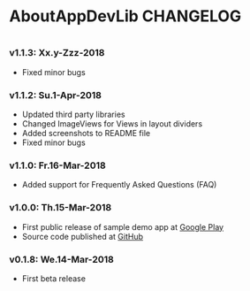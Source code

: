 #
# AboutAppDevLib CHANGELOG
#

### v1.1.3: Xx.y-Zzz-2018
* Fixed minor bugs

### v1.1.2: Su.1-Apr-2018
* Updated third party libraries
* Changed ImageViews for Views in layout dividers
* Added screenshots to README file
* Fixed minor bugs

### v1.1.0: Fr.16-Mar-2018
* Added support for Frequently Asked Questions (FAQ)

### v1.0.0: Th.15-Mar-2018
* First public release of sample demo app at [Google Play](https://play.google.com/store/apps/details?id=net.ej3.libs.aboutappdevlib.app)
* Source code published at [GitHub](https://github.com/ej3dev/AboutAppDevLib)

### v0.1.8: We.14-Mar-2018
* First beta release